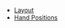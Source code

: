 

* [Layout](http://guidoism.github.io/zmk-config/layout.html)
* [Hand Positions](http://guidoism.github.io/zmk-config/hand-positions.html)
